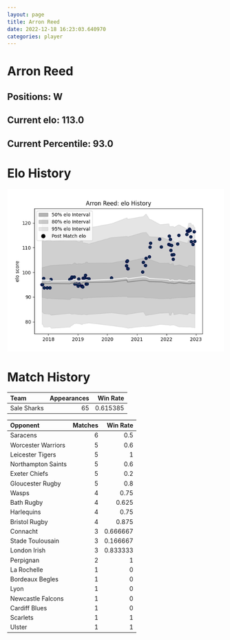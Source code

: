 ```yaml
---  
layout: page  
title: Arron Reed  
date: 2022-12-18 16:23:03.640970  
categories: player  
---
```

# Arron Reed

## Positions: W

## Current elo: 113.0

## Current Percentile: 93.0

# Elo History


![elo history](history_ArronReed.png)
# Match History


| Team        |   Appearances |   Win Rate |
|:------------|--------------:|-----------:|
| Sale Sharks |            65 |   0.615385 |

| Opponent           |   Matches |   Win Rate |
|:-------------------|----------:|-----------:|
| Saracens           |         6 |   0.5      |
| Worcester Warriors |         5 |   0.6      |
| Leicester Tigers   |         5 |   1        |
| Northampton Saints |         5 |   0.6      |
| Exeter Chiefs      |         5 |   0.2      |
| Gloucester Rugby   |         5 |   0.8      |
| Wasps              |         4 |   0.75     |
| Bath Rugby         |         4 |   0.625    |
| Harlequins         |         4 |   0.75     |
| Bristol Rugby      |         4 |   0.875    |
| Connacht           |         3 |   0.666667 |
| Stade Toulousain   |         3 |   0.166667 |
| London Irish       |         3 |   0.833333 |
| Perpignan          |         2 |   1        |
| La Rochelle        |         1 |   0        |
| Bordeaux Begles    |         1 |   0        |
| Lyon               |         1 |   0        |
| Newcastle Falcons  |         1 |   0        |
| Cardiff Blues      |         1 |   0        |
| Scarlets           |         1 |   1        |
| Ulster             |         1 |   1        |
